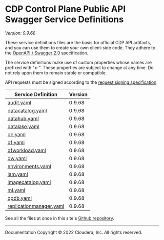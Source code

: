 # CDP Control Plane Public API Swagger Service Definitions

*Version: 0.9.68*

These service definitions files are the basis for official CDP API artifacts,
and you can use them to create your own client-side code. They adhere to the
[OpenAPI / Swagger 2.0](https://swagger.io/specification/v2/) specification.

The service definitions make use of custom properties whose names are prefixed
with "x-". These properties are subject to change at any time. Do not rely upon
them to remain stable or compatible.

API requests must be signed according to the
[request signing specification](request_signing.md).

| Service Definition | Version |
| --- | --- |
| [audit.yaml](./audit.yaml) | 0.9.68 |
| [datacatalog.yaml](./datacatalog.yaml) | 0.9.68 |
| [datahub.yaml](./datahub.yaml) | 0.9.68 |
| [datalake.yaml](./datalake.yaml) | 0.9.68 |
| [de.yaml](./de.yaml) | 0.9.68 |
| [df.yaml](./df.yaml) | 0.9.68 |
| [dfworkload.yaml](./dfworkload.yaml) | 0.9.68 |
| [dw.yaml](./dw.yaml) | 0.9.68 |
| [environments.yaml](./environments.yaml) | 0.9.68 |
| [iam.yaml](./iam.yaml) | 0.9.68 |
| [imagecatalog.yaml](./imagecatalog.yaml) | 0.9.68 |
| [ml.yaml](./ml.yaml) | 0.9.68 |
| [opdb.yaml](./opdb.yaml) | 0.9.68 |
| [replicationmanager.yaml](./replicationmanager.yaml) | 0.9.68 |

See all the files at once in this site's
[Github repository](https://github.com/cloudera/cdp-dev-docs/tree/master/api-docs/swagger).

----

Documentation Copyright © 2022 Cloudera, Inc. All rights reserved.

